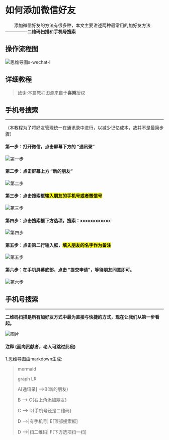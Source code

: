 # 如何添加微信好友

　　添加微信好友的方法有很多种，本文主要讲述两种最常用的加好友方法—————**二维码扫描**和**手机号搜索**
  
## 操作流程图
![思维导图s-wechat-Ⅰ](../../../../Image/Instant-messaging/wechat/add-friends/s-wechat-Ⅰ.jpg)


## 详细教程
> 致谢:本篇教程图源来自于**喜樂**授权

## 手机号搜索
***
（本教程为了将好友管理统一在通讯录中进行，以减少记忆成本，故并不是最简步骤）
#### 第一步：打开微信，点击屏幕下方的 “通讯录” 
![第一步](../../../../Image/Instant-messaging/wechat/add-friends/1.jpg)
#### 第二步：点击屏幕上方 “新的朋友”
![第二步](../../../../Image/Instant-messaging/wechat/add-friends/1-2.jpg)
#### 第三步：点击搜索框<mark>输入朋友的手机号或者微信号<mark>
![第三步](../../../../Image/Instant-messaging/wechat/add-friends/1-3.jpg)
#### 第四步：点击搜索框下方选项，搜索：xxxxxxxxxxxx
![第四步](../../../../Image/Instant-messaging/wechat/add-friends/1-4.jpg)
#### 第五步：点击第二行输入框，<mark>填入朋友的名字<mark>作为备注
![第五步](../../../../Image/Instant-messaging/wechat/add-friends/1-5.jpg)
#### 第六步：在手机屏幕底部，点击 “提交申请”，等待朋友同意即可。
![第六步](../../../../Image/Instant-messaging/wechat/add-friends/1-6.jpg)

## 手机号搜索
***
**二维码扫描是所有加好友方式中最为直接与快捷的方式，现在让我们从第一步看起。**




![图片](../../../../Image/Instant-messaging/wechat/add-friends/1-1.jpg)


#### 注释 (面向贡献者，老人可跳过此段)
1.思维导图由markdown生成:
>mermaid
>
>graph LR
>
>A[通讯录] -->B(新的朋友)
>
>    B --> C{右上角添加朋友}
>
>    C --> D{手机号还是二维码}
>
>    D -->|有手机号| E[顶部搜索框]
>
>    D -->|扫二维码| F[下方选项扫一扫]


